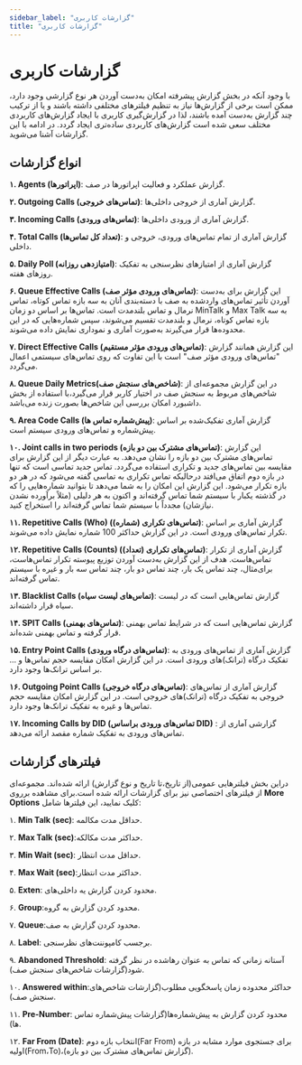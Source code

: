 ```yaml
---
sidebar_label: "گزارشات کاربری"
title: "گزارشات کاربری"
---
```


# گزارشات کاربری

با وجود آنکه در بخش گزارش پیشرفته امکان به‌‌دست آوردن هر نوع گزارشی وجود دارد، ممکن است برخی از گزارش‌‌ها نیاز به تنظیم فیلتر‌‌های مختلفی داشته باشند و یا از ترکیب چند گزارش به‌‌دست آمده باشند، لذا در گزارش‌‌گیری کاربری با ایجاد گزارش‌‌های کاربردی مختلف سعی شده است گزارش‌‌های کاربردی ساده‌تری ایجاد گردد. در ادامه با این گزارشات آشنا می‌‌شوید.


## انواع گزارشات

**۱. Agents (اپراتورها)**: گزارش عملکرد و فعالیت اپراتور‌‌ها در صف.

**۲. Outgoing Calls (تماس‌‌های خروجی)**: گزارش آماری از خروجی داخلی‌‌ها.

**۳. Incoming Calls (تماس‌‌های ورودی)**: گزارش آماری از ورودی داخلی‌‌ها.

**۴. Total Calls (تعداد کل تماس‌ها)**: گزارش آماری از تمام تماس‌‌های ورودی، خروجی و داخلی.

**۵. Daily Poll (امتیازدهی روزانه)**: گزارش آماری از امتیاز‌‌های نظرسنجی به تفکیک روزهای هفته.

**۶. Queue Effective Calls (تماس‌‌های ورودی مؤثر صف)**: این گزارش برای به‌‌دست آوردن تأثیر تماس‌‌های واردشده به صف با دسته‌‌بندی آنان به سه بازه تماس کوتاه، تماس نرمال و تماس بلندمدت است. تماس‌‌ها بر اساس دو زمان MinTalk و Max Talk به سه بازه تماس کوتاه، نرمال و بلندمدت تقسیم می‌شوند، سپس شماره‌‌هایی که در این محدوده‌‌ها قرار می‌‌گیرند به‌‌صورت آماری و نموداری نمایش داده می‌شوند.

**۷. Direct Effective Calls (تماس‌‌های ورودی مؤثر مستقیم)**: این گزارش همانند گزارش "تماس‌‌های ورودی مؤثر صف" است با این تفاوت که روی تماس‌‌های سیستمی اعمال می‌‌گردد.

**۸. Queue Daily Metrics(شاخص‌های سنجش صف)**: در این گزارش‌ مجموعه‌ای از شاخص‌های مربوط به سنجش صف در اختیار کاربر قرار می‌گیرد،با استفاده از بخش داشبورد امکان بررسی این شاخص‌ها بصورت زنده می‌باشد.


**۹. Area Code Calls (پیش‌‌شماره تماس ها)**: گزارش آماری تفکیک‌شده بر اساس پیش‌‌شماره و تماس‌‌های ورودی سیستم است.

**۱۰. Joint calls in two periods (تماس‌‌های مشترک بین دو بازه)**: این گزارش تماس‌‌های مشترک بین دو بازه را نشان می‌‌دهد. به عبارت دیگر از این گزارش برای مقایسه بین تماس‌‌های جدید و تکراری استفاده می‌‌گردد. تماس جدید تماسی است که تنها در بازه دوم اتفاق می‌افتد درحالیكه تماس تکراری به تماسی گفته می‌شود كه در هر دو بازه تكرار می‌شود. این گزارش این امکان را به شما می‌‌دهد تا بتوانید شماره‌‌هایی را که در گذشته یکبار با سیستم شما تماس گرفته‌‌اند و اكنون به هر دلیلی (مثلاً برآورده نشدن نیازشان) مجدداً با سیستم شما تماس گرفته‌‌اند را استخراج کنید.

**۱۱. Repetitive Calls (Who) (تماس‌‌های تکراری (شماره))**: گزارش آماری بر اساس تکرار تماس‌‌های ورودی است. در این گزارش حداکثر 100 شماره نمایش داده می‌شوند.

**۱۲. Repetitive Calls (Counts) (تماس‌‌های تکراری (تعداد))**: گزارش آماری از تکرار تماس‌‌هاست. هدف از این گزارش به‌‌دست آوردن توزیع پیوسته تکرار تماس‌‌هاست، برای‌مثال، چند تماس یک بار، چند تماس دو بار، چند تماس سه بار و غیره با سیستم تماس گرفته‌‌اند.

**۱۳. Blacklist Calls (تماس‌‌های لیست سیاه)**: گزارش تماس‌‌هایی است که در لیست سیاه قرار داشته‌‌اند.

**۱۴. SPIT Calls (تماس‌‌های بهمنی)**: گزارش تماس‌‌هایی است که در شرایط تماس بهمنی قرار گرفته و تماس بهمنی شده‌‌اند.

**۱۵. Entry Point Calls (تماس‌‌های درگاه ورودی)**: گزارش آماری از تماس‌‌های ورودی به تفکیک درگاه (ترانک)‌‌های ورودی است. در این گزارش امکان مقایسه حجم تماس‌‌ها و ... بر اساس ترانک‌‌ها وجود دارد.

**۱۶. Outgoing Point Calls (تماس‌‌های درگاه خروجی)**: گزارش آماری از تماس‌‌های خروجی به تفکیک درگاه (ترانک)‌‌های خروجی است. در این گزارش امکان مقایسه حجم تماس‌‌ها و غیره به تفکیک ترانک‌‌ها وجود دارد.

**۱۷.  Incoming Calls by DID (تماس‌های ورودی براساس DID)** : گزارشی آماری از تماس‌های ورودی به تفکیک شماره مقصد ارائه می‌دهد.


## فیلتر‌های گزارشات 

دراین بخش فیلترهایی عمومی(از تاریخ،تا تاریخ و نوع گزارش) ارائه شده‌اند. مجموعه‌ای از فیلتر‌های اختصاصی نیز برای گزارشات ارائه شده است.برای مشاهده برروی **More Options** کلیک نمایید، این فیلتر‌ها شامل: 

۱. **Min Talk (sec)**: حداقل مدت مکالمه.

۲. **Max Talk (sec)**:حداکثر مدت مکالکه.

۳. **Min Wait (sec)**: حداقل مدت انتظار.

۴. **Max Wait (sec)**:حداکثر مدت انتظار.

۵. **Exten**: محدود کردن گزارش یه داخلی‌های.

۶. **Group**:محدود کردن گزارش به گروه.

۷. **Queue**:محدود کردن گزارش به صف.

۸. **Label**: برجسب کامپوننت‌های نظرسنجی.

۹. **Abandoned Threshold**: آستانه زمانی که تماس به عنوان رهاشده در نظر گرفته شود(گزارشات شاخص‌های سنجش صف).

۱۰. **Answered within**:حداکثر محدوده زمان پاسخگویی مطلوب(گزارشات شاخص‌های سنجش صف).

۱۱. **Pre-Number**: محدود کردن گزارش به پیش‌شماره‌ها(گزارشات پیش‌‌شماره تماس ها).

۱۲. **Far From (Date)**: انتخاب بازه دوم(Far From) برای جستجوی موارد مشابه در بازه اولیه(From،To)،(گزارش تماس‌‌های مشترک بین دو بازه).

